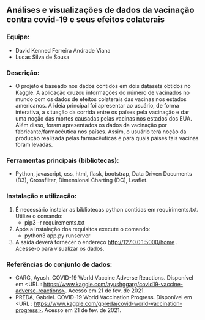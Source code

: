 ## Análises e visualizações de dados da vacinação contra covid-19 e seus efeitos colaterais
### Equipe:
- David Kenned Ferreira Andrade Viana
- Lucas Silva de Sousa 

### Descrição:
- O projeto é baseado nos dados contidos em dois datasets obtidos no Kaggle. A aplicação cruzou informações do número de vacinados no mundo com os dados de efeitos colaterais das vacinas nos estados americanos. A ideia principal foi apresentar ao usuário, de forma interativa, a situação da corrida entre os países pela vacinação e dar uma noção das mortes causadas pelas vacinas nos estados dos EUA. Além disso, foram apresentados os dados da vacinação por fabricante/farmacêutica nos países. Assim, o usuário terá noção da produção realizada pelas farmacêuticas e para quais países tais vacinas foram levadas. 

### Ferramentas principais (bibliotecas):
- Python, javascript, css, html, flask, bootstrap, Data Driven Documents (D3), Crossfilter, Dimensional Charting (DC), Leaflet.

### Instalação e utilização:
1. É necessário instalar as bibliotecas python contidas em requiriments.txt. Utilize o comando: 
     - pip3 -r requirements.txt
2. Após a instalação dos requisitos execute o comando:
     - python3 app.py runserver
3. A saída deverá fornecer o endereço http://127.0.0.1:5000/home . Acesse-o para visualizar os dados.

### Referências do conjunto de dados:
* GARG, Ayush. COVID-19 World Vaccine Adverse Reactions. Disponível em <URL : https://www.kaggle.com/ayushggarg/covid19-vaccine-adverse-reactions>. Acesso em 21 de fev. de 2021. 
* PREDA, Gabriel. COVID-19 World Vaccination Progress. Disponível em <URL : https://www.kaggle.com/gpreda/covid-world-vaccination-progress>. Acesso em 21 de fev. de 2021.
